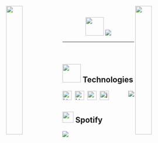 <img align="left" src="https://i.pinimg.com/originals/cc/2d/2a/cc2d2a4b08b801879707231afbffdecf.gif" width="30%" style="display:inline;"><img align="right" src="https://i.imgur.com/jmq1TIy.gif" width="30%" style="display:inline;">
<br>


<p align="center">
<img   src="https://media4.giphy.com/media/dl2c1a1xHklcJzCmCP/giphy.gif?cid=ecf05e47h08v9jpatg11nj8neudvdz7jhp1n30qwpt56si8f&ep=v1_stickers_search&rid=giphy.gif&ct=s" width="50">
    <img src="https://readme-typing-svg.herokuapp.com/?lines=Hi,+I'm+asphodelius!;Welcome+to+my+profile!;Have+a+nice+day!&font=Fira&pause=1000&color=885626&left=true&vCenter=true&width=280&">
</p>

---

   




<br>

 ## <img src="https://i.pinimg.com/originals/9c/e9/c2/9ce9c25f059ea8002b7b0bff1dc552c1.gif" height="50" > Technologies
<p align="left">
<!-- vs code -->
 <img src="https://img.shields.io/badge/VSCode-0078D4?style=for-the-badge&logo=visual%20studio%20code&logoColor=white" height="25" alt="html5 logo"  />
      <img width="1" />
 <img src="https://camo.githubusercontent.com/d63d473e728e20a286d22bb2226a7bf45a2b9ac6c72c59c0e61e9730bfe4168c/68747470733a2f2f696d672e736869656c64732e696f2f62616467652f48544d4c352d4533344632363f7374796c653d666f722d7468652d6261646765266c6f676f3d68746d6c35266c6f676f436f6c6f723d7768697465" height="25" alt="html5 logo"  />
  <img width="1" />
  <img src="https://img.shields.io/badge/CSS3-1572B6?style=for-the-badge&logo=css3&logoColor=white" height="25" alt="css3 logo"  />
  <img width="1" />
  <img src="https://img.shields.io/badge/JavaScript-323330?style=for-the-badge&logo=javascript&logoColor=F7DF1E" height="25" alt="javascript logo"  />
  <img width="1" />
  
  <img align="right" src="https://visitcount.itsvg.in/api?id=asphodelius&icon=0&color=12">
 </a> 

<br> 

</p> 

## <img src="https://i.imgur.com/y2y8P83.gif" height="30" > Spotify

<p align="left">
     <img src="https://spotify-now-playing-plum-six.vercel.app/api/spotify?background_color=0d1117&border_color=ffffff" href="https://open.spotify.com/user/42ytx2cgm9ohv0tnswmw9h4eg">
</p>
